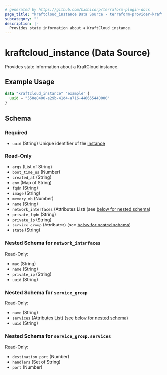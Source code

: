 ```yaml
---
# generated by https://github.com/hashicorp/terraform-plugin-docs
page_title: "kraftcloud_instance Data Source - terraform-provider-kraftcloud"
subcategory: ""
description: |-
  Provides state information about a KraftCloud instance.
---
```


# kraftcloud_instance (Data Source)

Provides state information about a KraftCloud instance.

## Example Usage

```terraform
data "kraftcloud_instance" "example" {
  uuid = "550e8400-e29b-41d4-a716-446655440000"
}
```

<!-- schema generated by tfplugindocs -->
## Schema

### Required

- `uuid` (String) Unique identifier of the [instance](https://docs.kraft.cloud/002-rest-api-v1-instances.html)

### Read-Only

- `args` (List of String)
- `boot_time_us` (Number)
- `created_at` (String)
- `env` (Map of String)
- `fqdn` (String)
- `image` (String)
- `memory_mb` (Number)
- `name` (String)
- `network_interfaces` (Attributes List) (see [below for nested schema](#nestedatt--network_interfaces))
- `private_fqdn` (String)
- `private_ip` (String)
- `service_group` (Attributes) (see [below for nested schema](#nestedatt--service_group))
- `state` (String)

<a id="nestedatt--network_interfaces"></a>
### Nested Schema for `network_interfaces`

Read-Only:

- `mac` (String)
- `name` (String)
- `private_ip` (String)
- `uuid` (String)


<a id="nestedatt--service_group"></a>
### Nested Schema for `service_group`

Read-Only:

- `name` (String)
- `services` (Attributes List) (see [below for nested schema](#nestedatt--service_group--services))
- `uuid` (String)

<a id="nestedatt--service_group--services"></a>
### Nested Schema for `service_group.services`

Read-Only:

- `destination_port` (Number)
- `handlers` (Set of String)
- `port` (Number)
